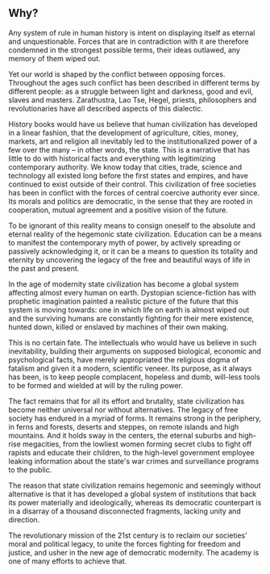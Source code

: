 ## Why?

Any system of rule in human history is intent on displaying itself as eternal and unquestionable. Forces that are in contradiction with it are therefore condemned in the strongest possible terms,
their ideas outlawed, any memory of them wiped out.

Yet our world is shaped by the conflict between opposing forces. Throughout the ages such conflict has been described in different terms by different people: as a struggle between light and darkness,
good and evil, slaves and masters. Zarathustra, Lao Tse, Hegel, priests, philosophers and revolutionaries have all described aspects of this dialectic.

History books would have us believe that human civilization has developed in a linear fashion, that the development of agriculture, cities, money, markets, art and religion all
inevitably led to the institutionalized power of a few over the many – in other words, the state.
This is a narrative that has little to do with historical facts and everything with legitimizing contemporary authority.
We know today that cities, trade, science and technology all existed long before the first states and empires, and have continued to exist outside of their control.
This civilization of free societies has been in conflict with the forces of central coercive authority ever since.
Its morals and politics are democratic, in the sense that they are rooted in cooperation, mutual agreement and a positive vision of the future.

To be ignorant of this reality means to consign oneself to the absolute and eternal reality of the hegemonic state civilization.
Education can be a means to manifest the contemporary myth of power, by actively spreading or passively acknowledging it, or it can be a means to question its totality
and eternity by uncovering the legacy of the free and beautiful ways of life in the past and present.

In the age of modernity state civilization has become a global system affecting almost every human on earth. Dystopian science-fiction has with prophetic imagination painted a realistic picture
of the future that this system is moving towards: one in which life on earth is almost wiped out and the surviving humans are constantly fighting for their mere existence, hunted down,
killed or enslaved by machines of their own making.

This is no certain fate. The intellectuals who would have us believe in such inevitability, building their arguments on supposed biological, economic and psychological facts,
have merely appropriated the religious dogma of fatalism and given it a modern, scientific veneer. Its purpose, as it always has been, is to keep people complacent, hopeless and dumb,
will-less tools to be formed and wielded at will by the ruling power.

The fact remains that for all its effort and brutality, state civilization has become neither universal nor without alternatives. The legacy of free society has endured in a myriad of forms.
It remains strong in the periphery, in ferns and forests, deserts and steppes, on remote islands and high mountains. And it holds sway in the centers, the eternal suburbs and high-rise megacities,
from the lowliest women forming secret clubs to fight off rapists and educate their children, to the high-level government employee leaking information about the state's war crimes and surveillance programs to the public.

The reason that state civilization remains hegemonic and seemingly without alternative is that it has developed a global system of institutions that back its power materially and
ideologically, whereas its democratic counterpart is in a disarray of a thousand disconnected fragments, lacking unity and direction.

The revolutionary mission of the 21st century is to reclaim our societies’ moral and political legacy, to unite the forces fighting for freedom and justice, and usher in the new age
of democratic modernity. The academy is one of many efforts to achieve that.
